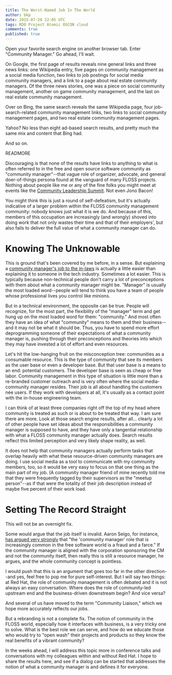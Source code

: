 ```yaml
---
title: The Worst-Named Job In The World
author: bkp
date: 2015-07-28 22:05 UTC
tags: RDO Project Atomic OSCON cloud
comments: true
published: true
---
```

Open your favorite search engine on another browser tab. Enter "Community Manager." Go ahead, I'll wait.

On Google, the first page of results reveals nine general links and three news links: one Wikipedia entry, five pages on community management as a social media function, two links to job postings for social media community managers, and a link to a page about real estate community managers. Of the three news stories, one was a piece on social community management, another on game community management, and the last on real estate community management.

Over on Bing, the same search reveals the same Wikipedia page, four job-search-related community management links, two links to social community management pages, and two real estate community management pages.

Yahoo? No less than eight ad-based search results, and pretty much the same mix and content that Bing had.

And so on.

READMORE

Discouraging is that none of the results have links to anything to what is often referred to in the free and open source software community as "community manager"--that vague role of organizer, advocate, and general doer-of-things persona found at the vanguard of many FLOSS projects. Nothing about people like me or any of the fine folks you might meet at events like the [Community Leadership Summit](http://www.communityleadershipsummit.com/). Not even Jono Bacon! 

You might think this is just a round of self-defeatism, but it's actually indicative of a larger problem within the FLOSS community management community: nobody knows just what it is we do. And because of this, members of this occupation are increasingly (and wrongly) shoved into doing work that not only wastes their time and that of their employers', but also fails to deliver the full value of what a community manager can do.

# Knowing The Unknowable

This is ground that's been covered by me before, in a sense. But explaining a [community manager's job to the in-laws](http://community.redhat.com/blog/2015/01/impressing-the-in-laws-open-source-for-non-techies/) is actually a little easier than explaining it to someone in the tech industry. Sometimes a lot easier. This is typically because non-technical people don't carry a lot of preconceptions with them about what a community manager might be. "Manager" is usually the most loaded word--people will tend to think you have a team of people whose professional lives you control like minions. 

But in a technical environment, the opposite can be true. People will recognize, for the most part, the flexibility of the "manager" term and get hung up on the most loaded word for them: "community." And most often they have an idea of what "community" means to them and their business--and it may not be what it should be. Thus, you have to spend more effort deprogramming someone of their expectations of what a community manager is, pushing through their preconceptions and theories into which they may have invested a lot of effort and even resources.

Let's hit the low-hanging fruit on the misconception tree: communities as a consumable resource. This is the type of community that see its members as the user base or even a developer base. But that user base is a means to an end: potential customers. The developer base is seen as cheap or free labor.  Community management in this type of situation is little more than a re-branded customer outreach and is very often where the social media-community manager resides. Their job is all about handling the customers née users. If they work with developers at all, it's usually as a contact point with the in-house engineering team.

I can think of at least three companies right off the top of my head where community is treated as such or is about to be treated that way. I am sure there are more. Look at those search engine results, after all... clearly a lot of other people have set ideas about the responsibilities a community manager is supposed to have, and they have only a tangential relationship with what a FLOSS community manager actually does. Search results reflect this limited perception and very likely shape reality, as well.

It does not help that community managers actually perform tasks that overlap heavily with what these resource-driven community managers are doing. I use social media as a tool to communicate with my community members, too, so it would be very easy to focus on that one thing as the main part of my job. (A community manager friend of mine recently told me that they were frequently tagged by their supervisors as the "meetup person"--as if that were the totality of their job description instead of maybe five percent of their work load.

# Setting The Record Straight

This will not be an overnight fix. 

Some would argue that the job itself is invalid. Aaron Seigo, for instance, [has argued very strongly](https://plus.google.com/+AaronSeigo/posts/DHEx1tu5dSK) that "the 'community manager' role that is increasingly common in the free software world is a fraud and a farce." If the community manager is aligned with the corporation sponsoring the CM and not the community itself, then really this is still a resource manager, he argues, and the whole community concept is pointless.

I would push that this is an argument that goes too far in the other direction--and yes, feel free to pop me for pure self-interest. But I will say two things: at Red Hat, the role of community management is often debated and it is not always an easy conversation. Where does the role of community-led upstream end and the business-driven downstream begin? And vice versa? 

And several of us have moved to the term "Community Liaison," which we hope more accurately reflects our jobs.

But a rebranding is not a complete fix. The notion of community in the FLOSS world, especially how it interfaces with business, is a very tricky one to solve. What is the best role we can serve, and how do we educate those who would try to "open wash" their projects and products so they know the real benefits of a vibrant community?

In the weeks ahead, I will address this topic more in conference talks and conversations with my colleagues within and without Red Hat. I hope to share the results here, and see if a dialog can be started that addresses the notion of what a community manager is and defines it for everyone.
